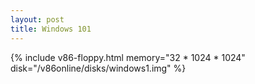 ```yaml
---
layout: post
title: Windows 101
---
```

{% include v86-floppy.html memory="32 * 1024 * 1024" disk="/v86online/disks/windows1.img" %}